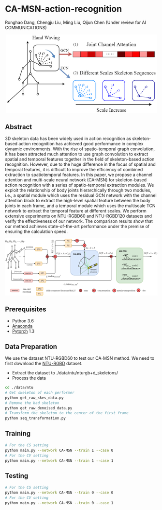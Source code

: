 # CA-MSN-action-recognition
Ronghao Dang, Chengju Liu, Ming Liu, Qijun Chen (Under review for AI COMMUNICATIONS)

<p align="center"><img src="fig/introduction.png" width="500" /></p>

## Abstract
3D skeleton data has been widely used in action recognition as skeleton-based action
recognition has achieved good performance in complex dynamic environments. With
the rise of spatio-temporal graph convolution, it has been attracted much attention to
use graph convolution to extract spatial and temporal features together in the field of
skeleton-based action recognition. However, due to the huge difference in the focus of
spatial and temporal features, it is difficult to improve the efficiency of combined
extraction to spatiotemporal features. In this paper, we propose a channel attention
and multi-scale neural network (CA-MSN) for skeleton-based action recognition with a
series of spatio-temporal extraction modules. We exploit the relationship of body joints
hierarchically through two modules, i.e., a spatial module which uses the residual GCN
network with the channel attention block to extract the high-level spatial feature
between the body joints in each frame, and a temporal module which uses the multiscale
TCN network to extract the temporal feature at different scales. We perform
extensive experiments on NTU-RGBD60 and NTU-RGBD120 datasets and verify the
effectiveness of our network. The comparison results show that our method achieves
state-of-the-art performance under the premise of ensuring the calculation speed.

<p align="center"><img src="fig/model_architecture.png" width="700" /></p>

## Prerequisites
- Python 3.6
- [Anaconda](http://www.anaconda.com/)
- [Pytorch](http://pytorch.org/) 1.3

## Data Preparation

We use the dataset NTU-RGBD60 to test our CA-MSN method. We need to first download the [NTU-RGBD](http://github.com/shahroudy/NTURGB-D) dataset.

- Extract the dataset to ./data/ntu/nturgb+d_skeletons/
- Process the data
```bash
cd ./data/ntu
# Get skeleton of each performer
python get_raw_skes_data.py
# Remove the bad skeleton
python get_raw_denoised_data.py
# Transform the skeleton to the center of the first frame
python seq_transformation.py
```

## Training

```bash
# For the CS setting
python main.py --network CA-MSN --train 1 --case 0
# For the CV setting
python main.py --network CA-MSN --train 1 --case 1
```

## Testing

```bash
# For the CS setting
python main.py --network CA-MSN --train 0 --case 0
# For the CV setting
python main.py --network CA-MSN --train 0 --case 1
```


